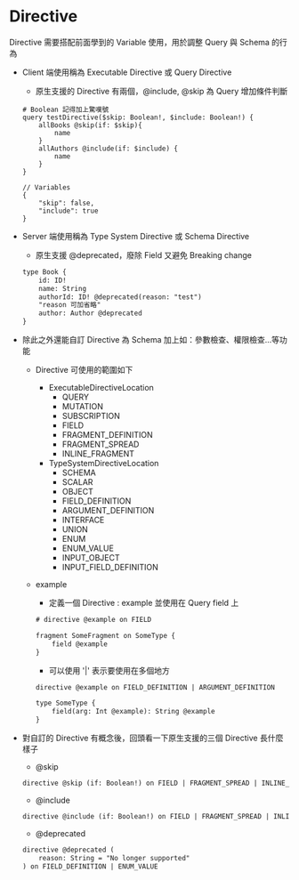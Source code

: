 # Directive

Directive 需要搭配前面學到的 Variable 使用，用於調整 Query 與 Schema 的行為

- Client 端使用稱為 Executable Directive 或 Query Directive
    -  原生支援的 Directive 有兩個，@include, @skip 為 Query 增加條件判斷

    ```
    # Boolean 記得加上驚嘆號
    query testDirective($skip: Boolean!, $include: Boolean!) {
        allBooks @skip(if: $skip){
            name
        }
        allAuthors @include(if: $include) {
            name
        }
    }
    ```

    ```
    // Variables
    {
        "skip": false,
        "include": true
    }
    ```

- Server 端使用稱為 Type System Directive 或 Schema Directive
    - 原生支援 @deprecated，廢除 Field 又避免 Breaking change

    ```txt
    type Book {
        id: ID!
        name: String
        authorId: ID! @deprecated(reason: "test")
        "reason 可加省略"
        author: Author @deprecated
    }
    ```

- 除此之外還能自訂 Directive 為 Schema 加上如：參數檢查、權限檢查...等功能
    - Directive 可使用的範圍如下
        - ExecutableDirectiveLocation
            - QUERY
            - MUTATION
            - SUBSCRIPTION
            - FIELD
            - FRAGMENT_DEFINITION
            - FRAGMENT_SPREAD
            - INLINE_FRAGMENT
        - TypeSystemDirectiveLocation
            - SCHEMA
            - SCALAR
            - OBJECT
            - FIELD_DEFINITION
            - ARGUMENT_DEFINITION
            - INTERFACE
            - UNION
            - ENUM
            - ENUM_VALUE
            - INPUT_OBJECT
            - INPUT_FIELD_DEFINITION
    - example
        - 定義一個 Directive : example 並使用在 Query field 上

        ```txt
        # directive @example on FIELD

        fragment SomeFragment on SomeType {
            field @example
        }
        ```

        - 可以使用 '|' 表示要使用在多個地方

        ```txt
        directive @example on FIELD_DEFINITION | ARGUMENT_DEFINITION

        type SomeType {
            field(arg: Int @example): String @example
        }
        ```

- 對自訂的 Directive 有概念後，回頭看一下原生支援的三個 Directive 長什麼樣子
    - @skip

    ```txt
    directive @skip (if: Boolean!) on FIELD | FRAGMENT_SPREAD | INLINE_FRAGMENT
    ```

    - @include

    ```txt
    directive @include (if: Boolean!) on FIELD | FRAGMENT_SPREAD | INLINE_FRAGMENT
    ```

    - @deprecated

    ```txt
    directive @deprecated (
        reason: String = "No longer supported"
    ) on FIELD_DEFINITION | ENUM_VALUE
    ```
